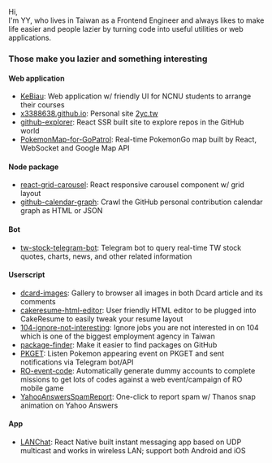 Hi,  
I'm YY, who lives in Taiwan as a Frontend Engineer and always likes to make life easier and people lazier by turning code into useful utilities or web applications.

### Those make you lazier and something interesting
#### Web application
- [KeBiau](https://github.com/x3388638/KeBiau): Web application w/ friendly UI for NCNU students to arrange their courses
- [x3388638.github.io](https://github.com/x3388638/x3388638.github.io): Personal site [2yc.tw](https://2yc.tw)
- [github-explorer](https://github.com/x3388638/github-explorer): React SSR built site to explore repos in the GitHub world
- [PokemonMap-for-GoPatrol](https://github.com/x3388638/PokemonMap-for-GoPatrol): Real-time PokemonGo map built by React, WebSocket and Google Map API

#### Node package
- [react-grid-carousel](https://github.com/x3388638/react-grid-carousel): React responsive carousel component w/ grid layout
- [github-calendar-graph](https://github.com/x3388638/github-calendar-graph): Crawl the GitHub personal contribution calendar graph as HTML or JSON

#### Bot
- [tw-stock-telegram-bot](https://github.com/x3388638/tw-stock-telegram-bot): Telegram bot to query real-time TW stock quotes, charts, news, and other related information

#### Userscript
- [dcard-images](https://github.com/x3388638/dcard-images): Gallery to browser all images in both Dcard article and its comments
- [cakeresume-html-editor](https://github.com/x3388638/cakeresume-html-editor): User friendly HTML editor to be plugged into CakeResume to easily tweak your resume layout
- [104-ignore-not-interesting](https://github.com/x3388638/104-ignore-not-interesting): Ignore jobs you are not interested in on 104 which is one of the biggest employment agency in Taiwan
- [package-finder](https://github.com/x3388638/package-finder): Make it easier to find packages on GitHub
- [PKGET](https://hackmd.io/@x3388638/SJOrobrA?type=view): Listen Pokemon appearing event on PKGET and sent notifications via Telegram bot/API
- [RO-event-code](https://hackmd.io/@x3388638/B1pB-7j-z?type=view): Automatically generate dummy accounts to complete missions to get lots of codes against a web event/campaign of RO mobile game
- [YahooAnswersSpamReport](https://github.com/x3388638/YahooAnswersSpamReport): One-click to report spam w/ Thanos snap animation on Yahoo Answers

#### App
- [LANChat](https://github.com/x3388638/LANChat): React Native built instant messaging app based on UDP multicast and works in wireless LAN; support both Android and iOS

